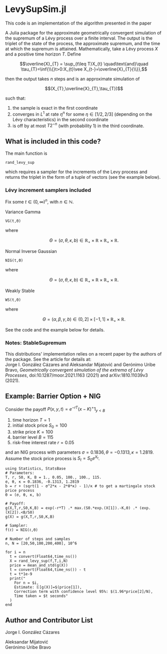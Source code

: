 # LevySupSim.jl
This code is an implementation of the algorithm presented in the paper

A Julia package for the approximate geometrically convergent simulation of
the supremum of a Lévy process over a finite interval. 
The output is the triplet of the state of the process, 
the approximate supremum, and the time at which the supremum is attained.
Mathematically, take a Lévy process $X$ and a positive time horizon $T$. 
Define 

$$\overline{X}_{T} = \sup_{t\leq T}X_{t}
\quad\text{and}\quad
\tau_{T}=\inf{\\{}t>0:X_{t}\vee X_{t-}=\overline{X}_{T}{\\}},$$

then the output takes $n$ 
steps and is an approximate simulation of 

$$(X_{T},\overline{X}_{T},\tau_{T})$$

such that:
1. the sample is exact in the first coordinate
2. converges in $L^1$
at rate 
$\eta^n$
for some $\eta\in[1/2,2/3]$
(depending on the Lévy characteristics) in the second coordinate
3. is off by at most 
$T2^{-n}$ (with probability 1) in the third coordinate.

## What is included in this code?
The main function is

    rand_levy_sup

which requires a sampler for the increments of the Levy process 
and returns the triplet in the form of a tuple of vectors (see the example below).
### Lévy increment samplers included
Fix some $t\in(0,\infty)^n$,
with $n\in\mathbb{N}$.

Variance Gamma

    VG(t,Θ)
where 

$$\Theta=(\sigma,\theta,\kappa,b)\in\mathbb{R}_{+}\times\mathbb{R}\times\mathbb{R}_{+}\times\mathbb{R}.$$
    
Normal Inverse Gaussian

    NIG(t,Θ)
where 

$$\Theta=(\sigma,\theta,\kappa,b)\in\mathbb{R}_{+}\times\mathbb{R}\times\mathbb{R}_{+}\times\mathbb{R}.$$

Weakly Stable

    WS(t,Θ)
where 

$$\Theta=(\alpha,\beta,\gamma,b)\in(0,2]\times[-1,1]\times\mathbb{R}_{+}\times\mathbb{R}.$$

See the code and the example below for details.

### Notes: StableSupremum
This distributions' implementation relies on a recent paper by the authors of the package. See the article for details at:  
Jorge I. González Cázares and Aleksandar Mijatović and Gerónimo Uribe Bravo, *Geometrically convergent simulation of the extrema of Lévy Processes*, doi:10.1287/moor.2021.1163 (2021) and arXiv:1810.11039v3 (2021).

## Example: Barrier Option + NIG
Consider the payoff 
$P(x,y,t)=e^{-rT} (x-K)^+ 1_{y < B}$

1. time horizon $T = 1$
2. initial stock price $S_0 = 100$
3. strike price $K = 100$
4. barrier level $B = 115$
5. risk-free interest rate $r = 0.05$

and an NIG process with parameters $\sigma = 0.1836, \theta = -0.1313, \kappa = 1.2819$.
Assume the stock price process is $S_t=S_0 e^{X_t}$.

    using Statistics, StatsBase
    # Parameters:
    T, r, S0, K, B = 1., 0.05, 100., 100., 115.
    σ, θ, κ = 0.1836, -0.1313, 1.2819
    b = r + (sqrt(1 - σ^2*κ - 2*θ*κ) - 1)/κ # to get a martingale stock price process
    Θ = (σ, θ, κ, b)

    # Payoff:
    g(X,T,r,S0,K,B) = exp(-r*T) .* max.(S0.*exp.(X[1]).-K,0) .* (exp.(X[2]).<B/S0)
    g(X) = g(X,T,r,S0,K,B)

    # Sampler:
    f(ℓ) = NIG(ℓ,Θ)

    # Number of steps and samples
    n, N = [20,50,100,200,400], 10^6
    
    for i = n
      t = convert(Float64,time_ns())
      X = rand_levy_sup(f,T,i,N)
      price = mean_and_std(g(X))
      t = convert(Float64,time_ns()) - t
      t = t*1e-9
      print("
        For n = $i,
        Estimate: 𝔼[g(X)]=$(price[1]),
        Correction term with confidence level 95%: $(1.96*price[2]/N),
        Time taken = $t seconds"
      )
    end
        

## Author and Contributor List
Jorge I. González Cázares

Aleksandar Mijatović  
Gerónimo Uribe Bravo

